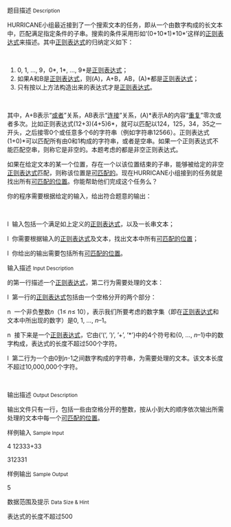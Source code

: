 <div class="panel panel-default">
<div class="area-title">
<span>
题目描述
<small>Description</small>
</span></div>
<div class="panel-body">

<p>HURRICANE小组最近接到了一个搜索文本的任务，即从一个由数字构成的长文本中，匹配满足指定条件的子串。搜索的条件采用形如‘(0+10*1)*10*’这样的<span style="text-decoration: underline;">正则表达式</span>来描述。其中<span style="text-decoration: underline;">正则表达式</span>的归纳定义如下：</p>
<p> </p>
<ol>
<li>0, 1, …, 9，0*, 1*, …, 9*是<span style="text-decoration: underline;">正则表达式</span>；</li>
<li>如果A和B是<span style="text-decoration: underline;">正则表达式</span>，则(A)，A+B，AB，(A)*都是<span style="text-decoration: underline;">正则表达式</span>；</li>
<li>只有按以上方法构造出来的表达式才是<span style="text-decoration: underline;">正则表达式</span>。</li>
</ol>
<p> </p>
<p>其中，A+B表示“<span style="text-decoration: underline;">或者</span>”关系，AB表示“<span style="text-decoration: underline;">连接</span>”关系，(A)*表示A的内容“<span style="text-decoration: underline;">重复</span>”零次或者多次。比如正则表达式(12+3)(4+5)6*，就可以匹配以124，125，34，35之一开头，之后接零0个或任意多个6的字符串（例如字符串12566）。正则表达式(1+0)*可以匹配所有由0和1构成的字符串，或者是空串。如果一个正则表达式不能匹配空串，则称它是非空的。本题考虑的都是非空正则表达式。</p>
<p>如果在给定文本的某一个位置，存在一个以该位置结束的子串，能够被给定的非空<span style="text-decoration: underline;">正则表达式</span>匹配，则称该位置是<span style="text-decoration: underline;">可匹配的</span>。现在HURRICANE小组接到的任务就是找出所有<span style="text-decoration: underline;">可匹配的位置</span>。你能帮助他们完成这个任务么？</p>
<p>你的程序需要根据给定的输入，给出符合题意的输出：</p>
<p> </p>
<p>l  输入包括一个满足如上定义的<span style="text-decoration: underline;">正则表达式</span>，以及一长串文本；</p>
<p>l  你需要根据输入的<span style="text-decoration: underline;">正则表达式</span>及文本，找出文本中所有<span style="text-decoration: underline;">可匹配的位置</span>；</p>
<p>l  你给出的输出需要包括所有<span style="text-decoration: underline;">可匹配的位置</span>。</p>

</div>
</div>

<div class="panel panel-default">
<div class="area-title">
<span>
输入描述
<small>Input Description</small>
</span></div>
<div class="panel-body">
<p>的第一行描述一个<span style="text-decoration: underline;">正则表达式</span>，第二行为需要处理的文本：</p>
<p>l  第一行的<span style="text-decoration: underline;">正则表达式</span>包括由一个空格分开的两个部分：</p>
<p>n  一个非负整数<em>n</em>（1≤ <em>n</em>≤ 10），表示我们所要考虑的数字集（即在<span style="text-decoration: underline;">正则表达式</span>和文本中所出现的数字）是0, 1, …, <em>n</em>–1。</p>
<p>n  接下来是一个<span style="text-decoration: underline;">正则表达式</span>，它由{‘(‘, ’)’, ’+’, ’*’}中的4个符号和{0, …, <em>n</em>–1}中的数字构成，表达式的长度不超过500个字符。</p>
<p>l  第二行为一个由0到<em>n</em>-1之间数字构成的字符串，为需要处理的文本。该文本长度不超过10,000,000个字符。</p>
<p> </p>

</div>
</div>
<div  class="panel panel-default">
<div class="area-title">
<span>
输出描述
<small>Output Description</small>
</span></div>
<div class="panel-body">

<p>输出文件只有一行，包括一些由空格分开的整数，按从小到大的顺序依次输出所需处理的文本中每一个<span style="text-decoration: underline;">可匹配的位置</span>。</p>

</div>
</div>


<div class="panel panel-default">
<div class="area-title">
<span>
样例输入
<small>Sample Input</small>
</span></div>
<div class="panel-body">
<p>4 12333+33</p>
<p>312331</p>

</div>
</div>

<div class="panel panel-default">
<div class="area-title">
<span>
样例输出
<small>Sample Output</small>
</span></div>
<div class="panel-body">
<p>5</p>

</div>
</div>

<div class="panel panel-default">
<div class="area-title">
<span>
数据范围及提示
<small>Data Size & Hint</small>
</span></div>
<div class="panel-body">
<p>表达式的长度不超过500</p>
</div>
</div>